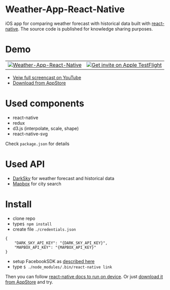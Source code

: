 # Weather-App-React-Native

iOS app for comparing weather forecast with historical data built with [react-native](https://facebook.github.io/react-native/).
The source code is published for knowledge sharing purposes.

# Demo
<table>
    <tr>
        <td><a href="https://www.youtube.com/watch?v=Z0eKfLKoo7w"><img src="http://i.giphy.com/Ow17HWlGTmtfG.gif" alt="Weather-App-React-Native"/></a></td>
        <td><a title="iOS app for comparing weather forecast with historical data" href="https://itunes.apple.com/us/app/zowni/id1140299292?ls=1&mt=8"><img src="http://i.imgur.com/VWmlW7M.png" alt="Get invite on Apple TestFlight"/></a></td>
    </tr>
</table>

* [Veiw full screencast on YouTube](https://www.youtube.com/watch?v=Z0eKfLKoo7w)
* [Download from AppStore](https://itunes.apple.com/us/app/zowni/id1140299292?ls=1&mt=8)
# Used components

* react-native
* redux
* d3.js (interpolate, scale, shape)
* react-native-svg



Check `package.json` for details

# Used API

* [DarkSky](https://darksky.net/dev/) for weather forecast and historical data
* [Mapbox](https://www.mapbox.com/geocoding/) for city search

# Install

* clone repo
* type`$ npm install`
* create file `./credentials.json`

```
{
    "DARK_SKY_API_KEY": "{DARK_SKY_API_KEY}",
    "MAPBOX_API_KEY": "{MAPBOX_API_KEY}"
}
```
* setup FacebookSDK as [described here](https://github.com/facebook/react-native-fbsdk)
* type `$ ./node_modules/.bin/react-native link`

Then you can follow [react-native docs to run on device](https://facebook.github.io/react-native/docs/running-on-device-ios.html#content). Or just [download it from AppStore](https://itunes.apple.com/us/app/zowni/id1140299292?ls=1&mt=8) and try.
